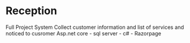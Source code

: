 # Reception
Full Project System Collect customer information and list of services and noticed to cusromer 
Asp.net core - sql server - c# - Razorpage
